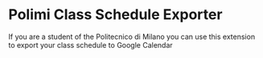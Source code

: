 # Polimi Class Schedule Exporter

If you are a student of the Politecnico di Milano you can use this extension to export your class schedule to Google Calendar
